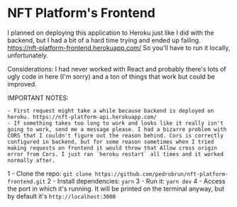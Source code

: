 # NFT Platform's Frontend

I planned on deploying this application to Heroku just like I did with the backend, but I had a bit of a hard time trying and ended up failing. https://nft-platform-frontend.herokuapp.com/
So you'll have to run it locally, unfortunately.

Considerations: I had never worked with React and probably there's lots of ugly code in here (I'm sorry) and a ton of things that work but could be improved.

IMPORTANT NOTES:

    - First request might take a while because backend is deployed on heroku. https://nft-platform-api.herokuapp.com/
    - If something takes too long to work and looks like it really isn't going to work, send me a message please. I had a bizarre problem with CORS that I couldn't figure out the reason behind. Cors is correctly configured in backend, but for some reason sometimes when I tried making requests on frontend it would throw that Allow cross origin error from Cors. I just ran `heroku restart` all times and it worked normally after.

1 - Clone the repo: `git clone https://github.com/pedrobrun/nft-platform-frontend.git`
2 - Install dependencies: `yarn`
3 - Run it: `yarn dev`
4 - Access the port in which it's running. It will be printed on the terminal anyway, but by default it's `http://localhost:3000`

